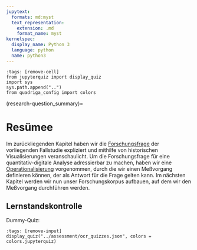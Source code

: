 ```yaml
---
jupytext:
  formats: md:myst
  text_representation:
    extension: .md
    format_name: myst
kernelspec:
  display_name: Python 3
  language: python
  name: python3
---
```

```{code-cell} ipython3
:tags: [remove-cell]
from jupyterquiz import display_quiz
import sys
sys.path.append("..")
from quadriga_config import colors
```

(research-question_summary)=
# Resümee
Im zurückliegenden Kapitel haben wir die [Forschungsfrage](research-question_research-question) der vorliegenden Fallstudie expliziert und mithilfe von historischen Visualisierungen veranschaulicht. Um die Forschungsfrage für eine quantitativ-digitale Analyse adressierbar zu machen, haben wir eine [Operationalisierung](research-question_operationalization) vorgenommen, durch die wir einen Meßvorgang definieren können, der als Antwort für die Frage gelten kann. Im nächsten Kapitel werden wir nun unser Forschungskorpus aufbauen, auf dem wir den Meßvorgang durchführen werden.

## Lernstandskontrolle

Dummy-Quiz:
```{code-cell} ipython3
:tags: [remove-input]
display_quiz("../assessment/ocr_quizzes.json", colors = colors.jupyterquiz)
```